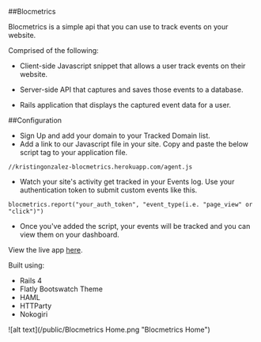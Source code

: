 ##Blocmetrics

Blocmetrics is a simple api that you can use to track events on your website.

Comprised of the following:
- Client-side Javascript snippet that allows a user track events on their website.

- Server-side API that captures and saves those events to a database.

- Rails application that displays the captured event data for a user.

##Configuration

- Sign Up and add your domain to your Tracked Domain list.
- Add a link to our Javascript file in your site. Copy and paste the below script tag to your application file. 
```
//kristingonzalez-blocmetrics.herokuapp.com/agent.js
```
- Watch your site's activity get tracked in your Events log. Use your authentication token to submit custom events like this. 
```
blocmetrics.report("your_auth_token", "event_type(i.e. "page_view" or "click")")
```
- Once you've added the script, your events will be tracked and you can view them on your dashboard.


View the live app [here](http://kristingonzalez-blocmetrics.herokuapp.com/).

Built using:
- Rails 4
- Flatly Bootswatch Theme
- HAML
- HTTParty
- Nokogiri

![alt text](/public/Blocmetrics Home.png "Blocmetrics Home")

